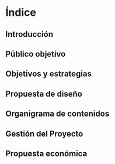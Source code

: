 # Índice

## Introducción 
## Público objetivo 
## Objetivos y estrategias 
## Propuesta de diseño 
## Organigrama de contenidos 
## Gestión del Proyecto 
## Propuesta económica
